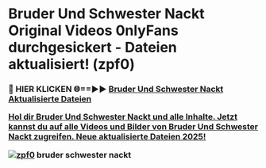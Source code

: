 # Bruder Und Schwester Nackt Original Videos 0nlyFans durchgesickert - Dateien aktualisiert! (zpf0)

<h3>🔴 HIER KLICKEN 🌐==►► <a href="https://tinyurl.com/h6vf6nb8" rel="nofollow">Bruder Und Schwester Nackt Aktualisierte Dateien

Hol dir Bruder Und Schwester Nackt und alle Inhalte. Jetzt kannst du auf alle Videos und Bilder von Bruder Und Schwester Nackt zugreifen. Neue aktualisierte Dateien 2025!

[![zpf0](https://i.imgur.com/sD4kR3V.gif)](https://tinyurl.com/h6vf6nb8)
bruder schwester nackt
